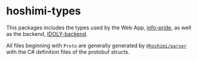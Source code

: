 # hoshimi-types

This packages includes the types used by the Web App, [info-pride](https://github.com/outloudvi/info-pride), as well as the backend, [IDOLY-backend](https://github.com/MalitsPlus/IDOLY-Backend).

All files beginning with `Proto` are generally generated by [`@hoshimi/parser`](https://github.com/MalitsPlus/IDOLY-Backend/tree/master/packages/parser) with the C# definition files of the protobuf structs.